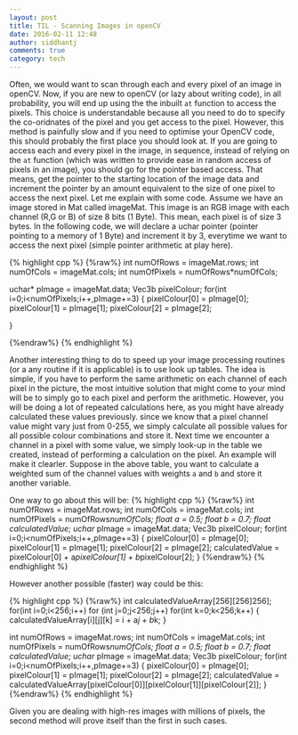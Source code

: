 ```yaml
---
layout: post
title: TIL - Scanning Images in openCV
date: 2016-02-11 12:48
author: siddhantj
comments: true
category: tech
---
```


Often, we would want to scan through each and every pixel of an image in openCV. Now, if you are new to openCV (or lazy about writing code), in all probability, you will end up using the the inbuilt `at` function to access the pixels. This choice is understandable because all you need to do to specify the co-oridnates of the pixel and you get access to the pixel. However, this method is painfully slow and if you need to optimise your OpenCV code, this should probably the first place you should look at. If you are going to access each and every pixel in the image, in sequence, instead of relying on the `at` function (which was written to provide ease in random access of pixels in an image), you should go for the pointer based access. That means, get the pointer to the starting location of the image data and increment the pointer by an amount equivalent to the size of one pixel to access the next pixel. Let me explain with some code. Assume we have an image stored in Mat called imageMat. This image is an RGB image with each channel (R,G or B) of size 8 bits (1 Byte). This mean, each pixel is of size 3 bytes. In the following code, we will declare a uchar pointer (pointer pointing to a memory of 1 Byte) and increment it by 3, everytime we want to access the next pixel (simple pointer arithmetic at play here). 

{% highlight cpp %}
{%raw%}
int numOfRows = imageMat.rows;
int numOfCols = imageMat.cols;
int numOfPixels = numOfRows*numOfCols;

uchar* pImage = imageMat.data;
Vec3b pixelColour;
for(int i=0;i<numOfPixels;i++,pImage+=3)
{
	pixelColour[0] = pImage[0];
	pixelColour[1] = pImage[1];
	pixelColour[2] = pImage[2];
	
}

{%endraw%}
{% endhighlight %}

Another interesting thing to do to speed up your image processing routines (or a any routine if it is applicable) is to use look up tables. The idea is simple, if you have to perform the same arithmetic on each channel of each pixel in the picture, the most intuitive solution that might come to your mind will be to simply go to each pixel and perform the arithmetic. However, you will be doing a lot of repeated calculations here, as you might have already calculated these values previously. since we know that a pixel channel value might vary just from 0-255, we simply calculate all possible values for all possible colour combinations and store it. Next time we encounter a channel in a pixel with some value, we simply look-up in the table we created, instead of performing a calculation on the pixel. An example will make it clearler. Suppose in the above table, you want to calculate a weighted sum of the channel values with weights `a` and `b` and store it another variable.

One way to go about this will be: 
{% highlight cpp %}
{%raw%}
int numOfRows = imageMat.rows;
int numOfCols = imageMat.cols;
int numOfPixels = numOfRows*numOfCols;
float a = 0.5;
float b = 0.7;
float calculatedValue;
uchar* pImage = imageMat.data;
Vec3b pixelColour;
for(int i=0;i<numOfPixels;i++,pImage+=3)
{
	pixelColour[0] = pImage[0];
	pixelColour[1] = pImage[1];
	pixelColour[2] = pImage[2];
	calculatedValue = pixelColour[0] + a*pixelColour[1] + b*pixelColour[2];
}
{%endraw%}
{% endhighlight %}

However another possible (faster) way could be this:

{% highlight cpp %}
{%raw%}
int calculatedValueArray[256][256]256];
for(int i=0;i<256;i++)
	for (int j=0;j<256;j++)
	for(int k=0;k<256;k++)
	{
		calculatedValueArray[i][j][k] = i + a*j + b*k;
	}

int numOfRows = imageMat.rows;
int numOfCols = imageMat.cols;
int numOfPixels = numOfRows*numOfCols;
float a = 0.5;
float b = 0.7;
float calculatedValue;
uchar* pImage = imageMat.data;
Vec3b pixelColour;
for(int i=0;i<numOfPixels;i++,pImage+=3)
{
	pixelColour[0] = pImage[0];
	pixelColour[1] = pImage[1];
	pixelColour[2] = pImage[2];
	calculatedValue = calculatedValueArray[pixelColour[0]][pixelColour[1]][pixelColour[2]];
}
{%endraw%}
{% endhighlight %}  

Given you are dealing with high-res images with millions of pixels, the second method will prove itself than the first in such cases.
